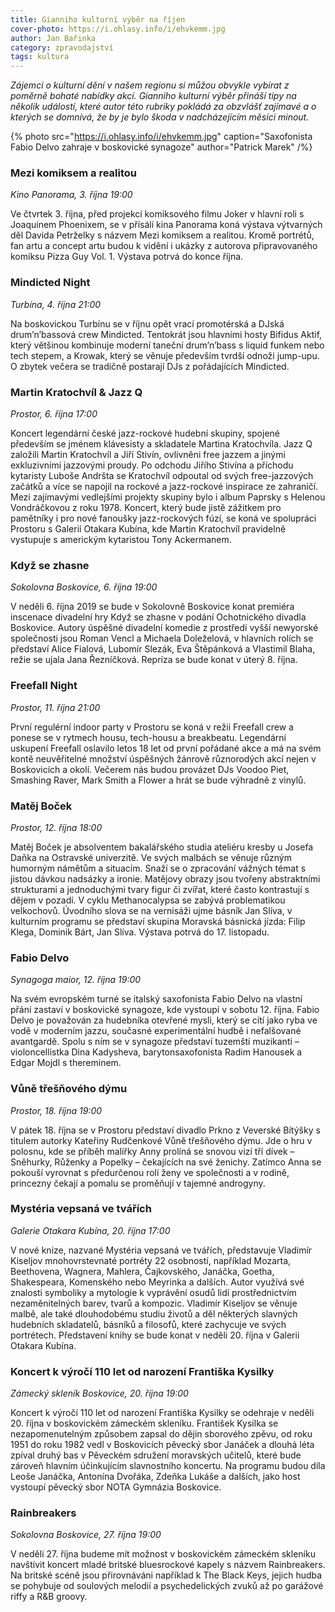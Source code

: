```yaml
---
title: Gianniho kulturní výběr na říjen
cover-photo: https://i.ohlasy.info/i/ehvkemm.jpg
author: Jan Bařinka
category: zpravodajství
tags: kultura
---
```


*Zájemci o kulturní dění v našem regionu si můžou obvykle vybírat z poměrně bohaté nabídky akcí. Gianniho kulturní výběr přináší tipy na několik událostí, které autor této rubriky pokládá za obzvlášť zajímavé a o kterých se domnívá, že by je bylo škoda v nadcházejícím měsíci minout.*

{% photo src="https://i.ohlasy.info/i/ehvkemm.jpg" caption="Saxofonista Fabio Delvo zahraje v boskovické synagoze" author="Patrick Marek" /%}

### Mezi komiksem a realitou

*Kino Panorama, 3. října 19:00*

Ve čtvrtek 3. října, před projekcí komiksového filmu Joker v hlavní roli s Joaquinem Phoenixem, se v přísálí kina Panorama koná výstava výtvarných děl Davida Petrželky s názvem Mezi komiksem a realitou. Kromě portrétů, fan artu a concept artu budou k vidění i ukázky z autorova připravovaného komiksu Pizza Guy Vol. 1. Výstava potrvá do konce října.

### Mindicted Night

*Turbína, 4. října 21:00*

Na boskovickou Turbínu se v říjnu opět vrací promotérská a DJská drum’n’bassová crew Mindicted. Tentokrát jsou hlavními hosty Bifidus Aktif, který většinou kombinuje moderní taneční drum’n’bass s liquid funkem nebo tech stepem, a Krowak, který se věnuje především tvrdší odnoži jump-upu. O zbytek večera se tradičně postarají DJs z pořádajících Mindicted.

### Martin Kratochvíl & Jazz Q

*Prostor, 6. října 17:00*

Koncert legendární české jazz-rockové hudební skupiny, spojené především se jménem klávesisty a skladatele Martina Kratochvíla. Jazz Q založili Martin Kratochvíl a Jiří Stivín, ovlivněni free jazzem a jinými exkluzivními jazzovými proudy. Po odchodu Jiřího Stivína a příchodu kytaristy Luboše Andršta se Kratochvíl odpoutal od svých free-jazzových začátků a více se napojil na rockové a jazz-rockové inspirace ze zahraničí. Mezi zajímavými vedlejšími projekty skupiny bylo i album Paprsky s Helenou Vondráčkovou z roku 1978. Koncert, který bude jistě zážitkem pro pamětníky i pro nové fanoušky jazz-rockových fúzí, se koná ve spolupráci Prostoru s Galerií Otakara Kubína, kde Martin Kratochvíl pravidelně vystupuje s americkým kytaristou Tony Ackermanem.

### Když se zhasne

*Sokolovna Boskovice, 6. října 19:00*

V neděli 6. října 2019 se bude v Sokolovně Boskovice konat premiéra inscenace divadelní hry Když se zhasne v podání Ochotnického divadla Boskovice. Autory úspěšné divadelní komedie z prostředí vyšší newyorské společnosti jsou Roman Vencl a Michaela Doleželová, v hlavních rolích se představí Alice Fialová, Lubomír Slezák, Eva Štěpánková a Vlastimil Blaha, režie se ujala Jana Řezníčková. Repríza se bude konat v úterý 8. října.

### Freefall Night

*Prostor, 11. října 21:00*

První regulérní indoor party v Prostoru se koná v režii Freefall crew a ponese se v rytmech housu, tech-housu a breakbeatu. Legendární uskupení Freefall oslavilo letos 18 let od první pořádané akce a má na svém kontě neuvěřitelné množství úspěšných žánrově různorodých akcí nejen v Boskovicích a okolí. Večerem nás budou provázet DJs Voodoo Piet, Smashing Raver, Mark Smith a Flower a hrát se bude výhradně z vinylů.

### Matěj Boček

*Prostor, 12. října 18:00*

Matěj Boček je absolventem bakalářského studia ateliéru kresby u Josefa Daňka na Ostravské univerzitě. Ve svých malbách se věnuje různým humorným námětům a situacím. Snaží se o zpracování vážných témat s jistou dávkou nadsázky a ironie. Matějovy obrazy jsou tvořeny abstraktními strukturami a jednoduchými tvary figur či zvířat, které často kontrastují s dějem v pozadí. V cyklu Methanocalypsa se zabývá problematikou velkochovů. Úvodního slova se na vernisáži ujme básník Jan Slíva, v kulturním programu se představí skupina Moravská básnická jízda: Filip Klega, Dominik Bárt, Jan Slíva. Výstava potrvá do 17. listopadu.

### Fabio Delvo

*Synagoga maior, 12. října 19:00*

Na svém evropském turné se italský saxofonista Fabio Delvo na vlastní přání zastaví v boskovické synagoze, kde vystoupí v sobotu 12. října. Fabio Delvo je považován za hudebníka otevřené mysli, který se cítí jako ryba ve vodě v moderním jazzu, současné experimentální hudbě i nefalšované avantgardě. Spolu s ním se v synagoze představí tuzemští muzikanti – violoncellistka Dina Kadysheva, barytonsaxofonista Radim Hanousek a Edgar Mojdl s thereminem.

### Vůně třešňového dýmu

*Prostor, 18. října 19:00*

V pátek 18. října se v Prostoru představí divadlo Prkno z Veverské Bítýšky s titulem autorky Kateřiny Rudčenkové Vůně třešňového dýmu. Jde o hru v polosnu, kde se příběh malířky Anny prolíná se snovou vizí tří dívek – Sněhurky, Růženky a Popelky – čekajících na své ženichy. Zatímco Anna se pokouší vyrovnat s předurčenou rolí ženy ve společnosti a v rodině, princezny čekají a pomalu se proměňují v tajemné androgyny.

### Mystéria vepsaná ve tvářích

*Galerie Otakara Kubína, 20. října 17:00*

V nové knize, nazvané Mystéria vepsaná ve tvářích, představuje Vladimír Kiseljov mnohovrstevnaté portréty 22 osobností, například Mozarta, Beethovena, Wagnera, Mahlera, Čajkovského, Janáčka, Goetha, Shakespeara, Komenského nebo Meyrinka a dalších. Autor využívá své znalosti symboliky a mytologie k vyprávění osudů lidí prostřednictvím nezaměnitelných barev, tvarů a kompozic. Vladimír Kiseljov se věnuje malbě, ale také dlouhodobému studiu životů a děl některých slavných hudebních skladatelů, básníků a filosofů, které zachycuje ve svých portrétech. Představení knihy se bude konat v neděli 20. října v Galerii Otakara Kubína.

### Koncert k výročí 110 let od narození Františka Kysilky

*Zámecký skleník Boskovice, 20. října 19:00*

Koncert k výročí 110 let od narození Františka Kysilky se odehraje v neděli 20. října v boskovickém zámeckém skleníku. František Kysilka se nezapomenutelným způsobem zapsal do dějin sborového zpěvu, od roku 1951 do roku 1982 vedl v Boskovicích pěvecký sbor Janáček a dlouhá léta zpíval druhý bas v Pěveckém sdružení moravských učitelů, které bude zároveň hlavním účinkujícím slavnostního koncertu. Na programu budou díla Leoše Janáčka, Antonína Dvořáka, Zdeňka Lukáše a dalších, jako host vystoupí pěvecký sbor NOTA Gymnázia Boskovice.

### Rainbreakers

*Sokolovna Boskovice, 27. října 19:00*

V neděli 27. října budeme mít možnost v boskovickém zámeckém skleníku navštívit koncert mladé britské bluesrockové kapely s názvem Rainbreakers. Na britské scéně jsou přirovnáváni například k The Black Keys, jejich hudba se pohybuje od soulových melodií a psychedelických zvuků až po garážové riffy a R&B groovy.
